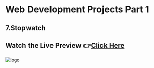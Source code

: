 # Web Development Projects Part 1

## 7.Stopwatch

## Watch the Live Preview 👉[Click Here](https://ashutosh-pmishra.github.io/Web-Development-Projects-Part-1/7-Stopwatch/)
![logo](https://github.com/Ashutosh-PMishra/Web-Development-Projects-Part-1/blob/main/7-Stopwatch/preview.png)
